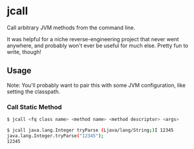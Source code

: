 # jcall

Call arbitrary JVM methods from the command line.

It was helpful for a niche reverse-engineering project that never went
anywhere, and probably won't ever be useful for much else. Pretty fun to
write, though! 

## Usage

Note: You'll probably want to pair this with some JVM configuration, like
setting the classpath.

### Call Static Method

```sh
$ jcall <fq class name> <method name> <method descriptor> <args>
```

```sh
$ jcall java.lang.Integer tryParse (Ljava/lang/String;)I 12345
java.lang.Integer.tryParse("12345");
12345
```
